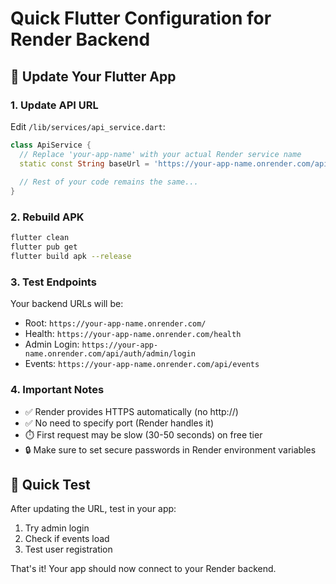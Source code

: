 # Quick Flutter Configuration for Render Backend

## 📱 Update Your Flutter App

### 1. Update API URL
Edit `/lib/services/api_service.dart`:

```dart
class ApiService {
  // Replace 'your-app-name' with your actual Render service name
  static const String baseUrl = 'https://your-app-name.onrender.com/api';
  
  // Rest of your code remains the same...
}
```

### 2. Rebuild APK
```bash
flutter clean
flutter pub get
flutter build apk --release
```

### 3. Test Endpoints
Your backend URLs will be:
- Root: `https://your-app-name.onrender.com/`
- Health: `https://your-app-name.onrender.com/health`
- Admin Login: `https://your-app-name.onrender.com/api/auth/admin/login`
- Events: `https://your-app-name.onrender.com/api/events`

### 4. Important Notes
- ✅ Render provides HTTPS automatically (no http://)
- ✅ No need to specify port (Render handles it)
- ⏱️ First request may be slow (30-50 seconds) on free tier
- 🔒 Make sure to set secure passwords in Render environment variables

## 🧪 Quick Test
After updating the URL, test in your app:
1. Try admin login
2. Check if events load
3. Test user registration

That's it! Your app should now connect to your Render backend.